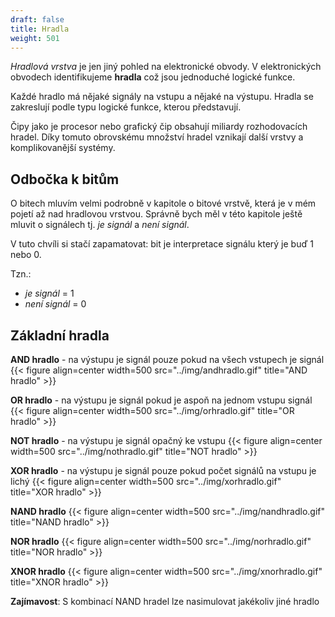 ```yaml
---
draft: false
title: Hradla
weight: 501
---
```


*Hradlová vrstva* je jen jiný pohled na elektronické obvody. V elektronických obvodech identifikujeme **hradla** což jsou jednoduché logické funkce.

Každé hradlo má nějaké signály na vstupu a nějaké na výstupu. Hradla se zakreslují podle typu logické funkce, kterou představují.

Čipy jako je procesor nebo grafický čip obsahují miliardy rozhodovacích hradel. Díky tomuto obrovskému množství hradel vznikají další vrstvy a komplikovanější systémy. 

## Odbočka k bitům

O bitech mluvím velmi podrobně v kapitole o bitové vrstvě, která je v mém pojetí až nad hradlovou vrstvou. Správně bych měl v této kapitole ještě mluvit o signálech tj. *je signál* a *není signál*.
 
V tuto chvíli si stačí zapamatovat: bit je interpretace signálu který je buď 1 nebo 0.

Tzn.: 

- *je signál* = 1
- *není signál* = 0

## Základní hradla

**AND hradlo** - na výstupu je signál pouze pokud na všech vstupech je signál
{{< figure align=center width=500 src="../img/andhradlo.gif" title="AND hradlo" >}}

**OR hradlo** - na výstupu je signál pokud je aspoň na jednom vstupu signál
{{< figure align=center width=500 src="../img/orhradlo.gif" title="OR hradlo" >}}

**NOT hradlo** - na výstupu je signál opačný ke vstupu
{{< figure align=center width=500 src="../img/nothradlo.gif" title="NOT hradlo" >}}

**XOR hradlo** - na výstupu je signál pouze pokud počet signálů na vstupu je lichý
{{< figure align=center width=500 src="../img/xorhradlo.gif" title="XOR hradlo" >}}

**NAND hradlo**
{{< figure align=center width=500 src="../img/nandhradlo.gif" title="NAND hradlo" >}}

**NOR hradlo**
{{< figure align=center width=500 src="../img/norhradlo.gif" title="NOR hradlo" >}}

**XNOR hradlo**
{{< figure align=center width=500 src="../img/xnorhradlo.gif" title="XNOR hradlo" >}}

**Zajímavost**: S kombinací NAND hradel lze nasimulovat jakékoliv jiné hradlo
